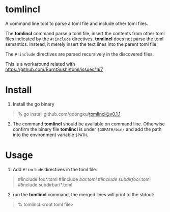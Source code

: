 # tomlincl
A command line tool to parse a toml file and include other toml files.

The **tomlincl** command parse a toml file, insert the contents from other toml
files indicated by the `#!include` directives. **tomlincl** does not parse the
toml semantics. Instead, it merely insert the text lines into the parent toml file.

The `#!include` directives are parsed recursively in the discovered files.

This is a workaround related with https://github.com/BurntSushi/toml/issues/167

# Install

1. Install the go binary
> % go install github.com/qdongxu/tomlincl@v0.1.1

2. The command **tomlincl** should be available on command line. Otherwise confirm
the binary file **tomlincl** is under `$GOPATH/bin/` and add the path into the environment
variable `$PATH`.

# Usage

1. Add `#!include` directives in the toml file:

> #!include foo*.toml
> #!include *bar.toml
> #!include subdirfoo/*.toml
> #!include subdirbar/*.toml

2. run the **tomlincl** command, the merged lines will print to the stdout:

> % tomlincl \<root toml file\>

